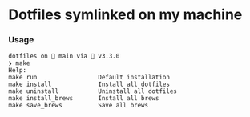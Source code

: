 # Dotfiles symlinked on my machine

### Usage

    dotfiles on  main via 💎 v3.3.0
    ❯ make
    Help:
    make run                 Default installation
    make install             Install all dotfiles
    make uninstall           Uninstall all dotfiles
    make install_brews       Install all brews
    make save_brews          Save all brews
